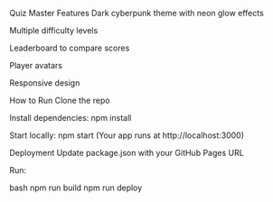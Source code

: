 Quiz Master
Features
Dark cyberpunk theme with neon glow effects

Multiple difficulty levels

Leaderboard to compare scores

Player avatars

Responsive design

How to Run
Clone the repo

Install dependencies: npm install

Start locally: npm start
(Your app runs at http://localhost:3000)

Deployment
Update package.json with your GitHub Pages URL

Run:

bash
npm run build
npm run deploy
